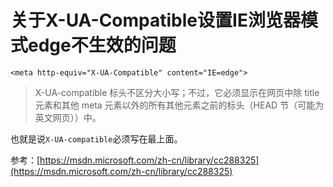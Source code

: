 # 关于X-UA-Compatible设置IE浏览器模式edge不生效的问题

	<meta http-equiv="X-UA-Compatible" content="IE=edge">

>X-UA-compatible 标头不区分大小写；不过，它必须显示在网页中除 title 元素和其他 meta 元素以外的所有其他元素之前的标头（HEAD 节（可能为英文网页））中。

也就是说`X-UA-compatible`必须写在最上面。

参考：[https://msdn.microsoft.com/zh-cn/library/cc288325](https://msdn.microsoft.com/zh-cn/library/cc288325)